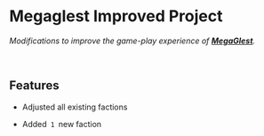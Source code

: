 # Megaglest Improved Project

*Modifications to improve the game-play experience of **[MegaGlest]**.*

<br>

## Features

- Adjusted all existing factions

- Added  `1`  new faction

<br>


<!----------------------------------------------------------------------------->

[MegaGlest]: https://megaglest.org/

[License]: LICENSE 'This repository is licensed under the Creative Commons 3.0 BY NC SA'

<!----------------------------------[ Badges ]--------------------------------->

[Badge License]: https://img.shields.io/badge/-BY_NC_SA-b36e19.svg?style=for-the-badge&logoColor=white&logo=CreativeCommons&labelColor=EF9421
